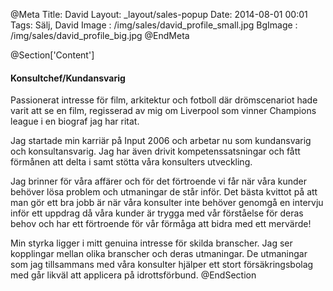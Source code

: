 @Meta
Title: David
Layout: _layout/sales-popup
Date: 2014-08-01 00:01
Tags: Sälj, David
Image : /img/sales/david_profile_small.jpg
BgImage : /img/sales/david_profile_big.jpg
@EndMeta

@Section['Content']
#### Konsultchef/Kundansvarig
Passionerat intresse för film, arkitektur och fotboll där drömscenariot hade varit att se en film, regisserad av mig om Liverpool som vinner Champions league i en biograf jag har ritat.

Jag startade min karriär på Input 2006 och arbetar nu som kundansvarig och konsultansvarig. Jag har även drivit kompetenssatsningar och fått förmånen att delta i samt stötta våra konsulters utveckling.  

Jag brinner för våra affärer och för det förtroende vi får när våra kunder behöver lösa problem och utmaningar de står inför.  Det bästa kvittot på att man gör ett bra jobb är när våra konsulter inte behöver genomgå en intervju inför ett uppdrag då våra kunder är trygga med vår förståelse för deras behov och har ett förtroende för vår förmåga att bidra med ett mervärde! 

Min styrka ligger i mitt genuina intresse för skilda branscher. Jag ser kopplingar mellan olika branscher och deras utmaningar. De utmaningar som jag tillsammans med våra konsulter hjälper ett stort försäkringsbolag med går likväl att applicera på idrottsförbund. 
@EndSection